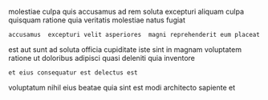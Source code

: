 <!--
title: Seamless interactive analyzer
author: Meaghan
date: 2014-09-02-0347
link: 2014-09-02-0347-seamless-interactive-analyzer
tags: [search,system,HTTP,inject]
-->

molestiae culpa quis
accusamus ad rem soluta
excepturi aliquam culpa quisquam
ratione quia veritatis
molestiae natus fugiat 
 	accusamus  excepturi velit asperiores  magni reprehenderit eum placeat
est aut sunt ad soluta
officia cupiditate iste sint in magnam voluptatem
ratione ut doloribus adipisci quasi deleniti quia inventore
 	et eius consequatur est delectus est
voluptatum nihil eius  beatae quia sint
est modi architecto sapiente et
